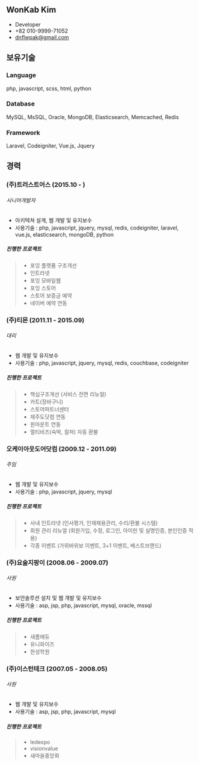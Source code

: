## WonKab Kim

* Developer
* +82 010-9999-71052
* dnflwpak@gmail.com

## 보유기술
### Language
php, javascript, scss, html, python

### Database
MySQL, MsSQL, Oracle, MongoDB, Elasticsearch, Memcached, Redis

### Framework
Laravel, Codeigniter, Vue.js, Jquery

## 경력


### (주)트러스트어스 (2015.10 - )
###### 시니어개발자
* 아키텍쳐 설계, 웹 개발 및 유지보수
* 사용기술 : php, javascript, jquery, mysql, redis, codeigniter, laravel, vue.js, elasticsearch, mongoDB, python

##### 진행한 프로젝트
> * 포잉 플랫폼 구조개선
> * 인트라넷
> * 포잉 모바일웹
> * 포잉 스토어
> * 스토어 보증금 예약
> * 네이버 예약 연동



### (주)티몬 (2011.11 - 2015.09)
###### 대리
* 웹 개발 및 유지보수
* 사용기술 : php, javascript, jquery, mysql, redis, couchbase, codeigniter

##### 진행한 프로젝트
> * 핵심구조개선 (서비스 전면 리뉴얼)
> * 카트(장바구니)
> * 스토어파트너센터
> * 제주도닷컴 연동
> * 원마운트 연동
> * 멀티비즈(숙박, 컬쳐) 자동 환불



### 오케이아웃도어닷컴 (2009.12 - 2011.09)
###### 주임
* 웹 개발 및 유지보수
* 사용기술 : php, javascript, jquery, mysql

##### 진행한 프로젝트
> * 사내 인트라넷 (인사평가, 인재채용관리, 수리/환불 시스템)
> * 회원 관리 리뉴얼 (회원가입, 수정, 로그인, 아이핀 및 실명인증, 본인인증 적용)
> * 각종 이벤트 (가위바위보 이벤트, 3+1 이벤트, 베스트브랜드)



### (주)요술지팡이 (2008.06 - 2009.07)
###### 사원
* 보안솔루션 설치 및 웹 개발 및 유지보수
* 사용기술 : asp, jsp, php, javascript, mysql, oracle, mssql

##### 진행한 프로젝트
> * 새롬에듀
> * 유니와이즈
> * 한성학원



### (주)이스턴테크 (2007.05 - 2008.05)
###### 사원
* 웹 개발 및 유지보수
* 사용기술 : asp, jsp, php, javascript, mysql

##### 진행한 프로젝트
> * ledexpo
> * visionvalue
> * 새마을중앙회
